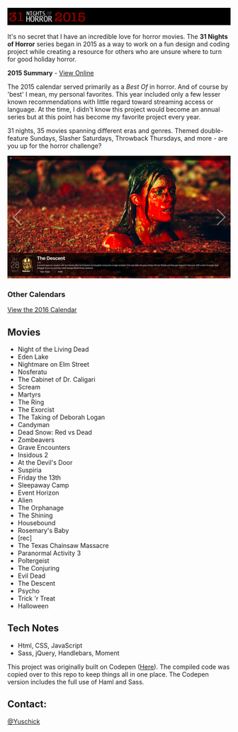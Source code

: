 [![31 Nights of Horror 2015](https://github.com/yuschick/31-Nights-of-Horror-2015/raw/master/header.jpg)](http://yuschick.github.io/31-Nights-of-Horror-2015/)

It's no secret that I have an incredible love for horror movies. The **31 Nights of Horror** series began in 2015 as a way to work on a fun design and coding project while creating a resource for others who are unsure where to turn for good holiday horror.

**2015 Summary** - [View Online](http://yuschick.github.io/31-Nights-of-Horror-2015/)

The 2015 calendar served primarily as a *Best Of* in horror. And of course by 'best' I mean, my personal favorites. This year included only a few lesser known recommendations with little regard toward streaming access or language. At the time, I didn't know this project would become an annual series but at this point has become my favorite project every year.

31 nights, 35 movies spanning different eras and genres. Themed double-feature Sundays, Slasher Saturdays, Throwback Thursdays, and more - are you up for the horror challenge?

[![31 Nights of Horror 2015](https://github.com/yuschick/31-Nights-of-Horror-2015/raw/master/screenshot.jpg)](http://yuschick.github.io/31-Nights-of-Horror-2015/)

### Other Calendars
[View the 2016 Calendar](http://www.danyuschick.com/31-nights-of-horror/)

## Movies

- Night of the Living Dead
- Eden Lake
- Nightmare on Elm Street
- Nosferatu
- The Cabinet of Dr. Caligari
- Scream
- Martyrs
- The Ring
- The Exorcist
- The Taking of Deborah Logan
- Candyman
- Dead Snow: Red vs Dead
- Zombeavers
- Grave Encounters
- Insidous 2
- At the Devil's Door
- Suspiria
- Friday the 13th
- Sleepaway Camp
- Event Horizon
- Alien
- The Orphanage
- The Shining
- Housebound
- Rosemary's Baby
- [rec]
- The Texas Chainsaw Massacre
- Paranormal Activity 3
- Poltergeist
- The Conjuring
- Evil Dead
- The Descent
- Psycho
- Trick 'r Treat
- Halloween

## Tech Notes

- Html, CSS, JavaScript
- Sass, jQuery, Handlebars, Moment

This project was originally built on Codepen ([Here](https://codepen.io/Yuschick/full/VvPrVp)). The compiled code was copied over to this repo to keep things all in one place. The Codepen version includes the full use of Haml and Sass.

## Contact:
[@Yuschick](http://www.twitter.com/yuschick)
